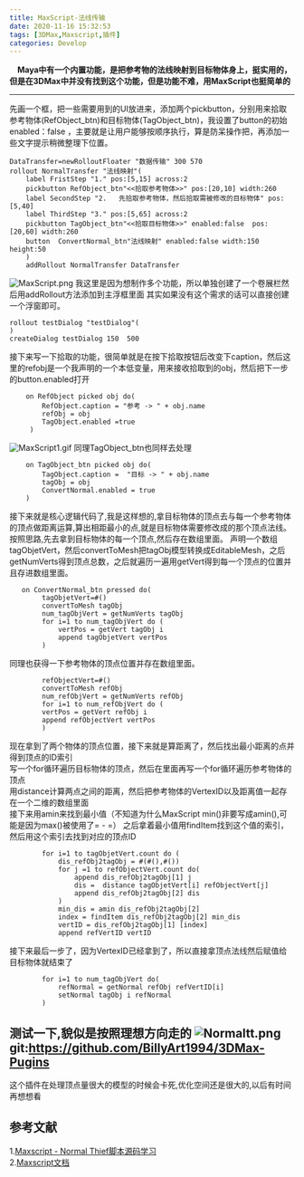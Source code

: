 ```yaml
---
title: MaxScript-法线传输
date: 2020-11-16 15:32:53
tags: [3DMax,Maxscript,插件]
categories: Develop
---
```

&emsp;**Maya中有一个内置功能，是把参考物的法线映射到目标物体身上，挺实用的，但是在3DMax中并没有找到这个功能，但是功能不难，用MaxScript也挺简单的**
<!--more-->
____
先画一个框，把一些需要用到的UI放进来，添加两个pickbutton，分别用来拾取参考物体(RefObject_btn)和目标物体(TagObject_btn)，我设置了button的初始enabled：false ，主要就是让用户能够按顺序执行，算是防呆操作把，再添加一些文字提示稍微整理下位置。
```
DataTransfer=newRolloutFloater "数据传输" 300 570 
rollout NormalTransfer "法线映射"(
    label FristStep "1." pos:[5,15] across:2
    pickbutton RefObject_btn"<<拾取参考物体>>" pos:[20,10] width:260
    label SecondStep "2.   先拾取参考物体，然后拾取需被修改的目标物体" pos:[5,40] 
    label ThirdStep "3." pos:[5,65] across:2
    pickbutton TagObject_btn"<<拾取目标物体>>" enabled:false  pos:[20,60] width:260
    button  ConvertNormal_btn"法线映射" enabled:false width:150 height:50
    )
    addRollout NormalTransfer DataTransfer
```
![MaxScript.png](https://i.loli.net/2020/11/16/kj3Pisp1czTClVt.png)
我这里是因为想制作多个功能，所以单独创建了一个卷展栏然后用addRollout方法添加到主浮框里面
其实如果没有这个需求的话可以直接创建一个浮窗即可。
```
rollout testDialog "testDialog"(
)
createDialog testDialog 150  500
```
接下来写一下拾取的功能，很简单就是在按下拾取按钮后改变下caption，然后这里的refobj是一个我声明的一个本低变量，用来接收拾取到的obj，然后把下一步的button.enabled打开
```
    on RefObject picked obj do(
        RefObject.caption = "参考 -> " + obj.name
        refObj = obj
        TagObject.enabled =true
     )
```
![MaxScript1.gif](https://i.loli.net/2020/11/16/2BczApQ3LdTfWw4.gif)
同理TagObject_btn也同样去处理
```
    on TagObject_btn picked obj do(
        TagObject.caption =  "目标 -> " + obj.name
        tagObj = obj
        ConvertNormal.enabled = true
    )
```
接下来就是核心逻辑代码了,我是这样想的,拿目标物体的顶点去与每一个参考物体的顶点做距离运算,算出相距最小的点,就是目标物体需要修改成的那个顶点法线。
按照思路,先去拿到目标物体的每一个顶点,然后存在数组里面。
声明一个数组tagObjetVert，然后convertToMesh把tagObj模型转换成EditableMesh，之后getNumVerts得到顶点总数，之后就遍历一遍用getVert得到每一个顶点的位置并且存进数组里面。
```
   on ConvertNormal_btn pressed do(
        tagObjetVert=#()
        convertToMesh tagObj
        num_tagObjVert = getNumVerts tagObj
        for i=1 to num_tagObjVert do (
            vertPos = getVert tagObj i
            append tagObjetVert vertPos
        )
```
同理也获得一下参考物体的顶点位置并存在数组里面。
```
        refObjectVert=#()
        convertToMesh refObj
        num_refObjVert = getNumVerts refObj
        for i=1 to num_refObjVert do (
        vertPos = getVert refObj i
        append refObjectVert vertPos 
        )
```
现在拿到了两个物体的顶点位置，接下来就是算距离了，然后找出最小距离的点并得到顶点的ID索引  
写一个for循环遍历目标物体的顶点，然后在里面再写一个for循环遍历参考物体的顶点  
用distance计算两点之间的距离，然后把参考物体的VertexID以及距离值一起存在一个二维的数组里面  
接下来用amin来找到最小值（不知道为什么MaxScript min()非要写成amin(),可能是因为max()被使用了= - =）
之后拿着最小值用findItem找到这个值的索引，然后用这个索引去找到对应的顶点ID
```
        for i=1 to tagObjetVert.count do (
            dis_refObj2tagObj = #(#(),#())
            for j =1 to refObjectVert.count do(
                append dis_refObj2tagObj[1] j
                dis =  distance tagObjetVert[i] refObjectVert[j]
                append dis_refObj2tagObj[2] dis
            )
            min_dis = amin dis_refObj2tagObj[2]
            index = findItem dis_refObj2tagObj[2] min_dis
            vertID = dis_refObj2tagObj[1] [index]
            append refVertID vertID
```
接下来最后一步了，因为VertexID已经拿到了，所以直接拿顶点法线然后赋值给目标物体就结束了
```
        for i=1 to num_tagObjVert do(
            refNormal = getNormal refObj refVertID[i]
            setNormal tagObj i refNormal
        )
```
测试一下,貌似是按照理想方向走的
![Normaltt.png](https://i.loli.net/2020/11/16/Lxb8rtCdMzHkX47.png)
git:https://github.com/BillyArt1994/3DMax-Pugins
---
这个插件在处理顶点量很大的模型的时候会卡死,优化空间还是很大的,以后有时间再想想看
## 参考文献
1.[Maxscript - Normal Thief脚本源码学习](https://zhuanlan.zhihu.com/p/48470962)  
2.[Maxscript文档](https://help.autodesk.com/view/3DSMAX/2017/ENU/?guid=__files_GUID_F039181A_C072_4469_A329_AE60FF7535E7_htm)  